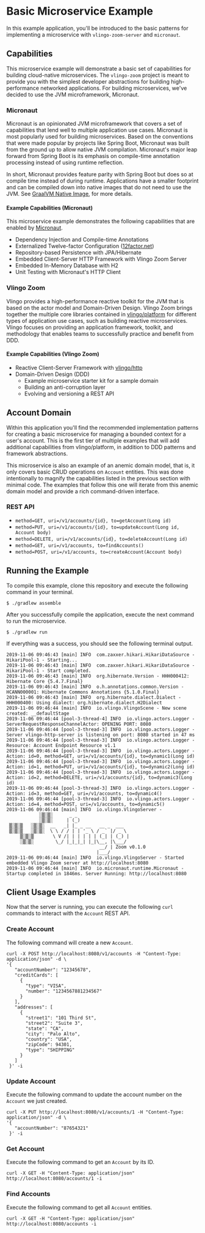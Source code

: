 # Basic Microservice Example

In this example application, you'll be introduced to the basic patterns for implementing a microservice with `vlingo-zoom-server` and `micronaut`.

## Capabilities

This microservice example will demonstrate a basic set of capabilities for building cloud-native microservices. The `vlingo-zoom` project is meant to provide you with the simplest developer abstractions for building high-performance networked applications. For building microservices, we've decided to use the JVM microframework, Micronaut. 

### Micronaut

Micronaut is an opinionated JVM microframework that covers a set of capabilities that lend well to multiple application use cases. Micronaut is most popularly used for building microservices. Based on the conventions that were made popular by projects like Spring Boot, Micronaut was built from the ground up to allow native JVM compilation. Micronaut's major leap forward from Spring Boot is its emphasis on compile-time annotation processing instead of using runtime reflection.

In short, Micronaut provides feature parity with Spring Boot but does so at compile time instead of during runtime. Applications have a smaller footprint and can be compiled down into native images that do not need to use the JVM. See [GraalVM Native Image](https://www.graalvm.org/docs/why-graal/#for-microservices-frameworks), for more details.

#### Example Capabilities (Micronaut)

This microservice example demonstrates the following capabilities that are enabled by [Micronaut](http://micronaut.io).

- Dependency Injection and Compile-time Annotations
- Externalized Twelve-factor Configuration ([12factor.net](https://12factor.net/config))
- Repository-based Persistence with JPA/Hibernate
- Embedded Client-Server HTTP Framework with Vlingo Zoom Server
- Embedded In-Memory Database with H2
- Unit Testing with Micronaut's HTTP Client

### Vlingo Zoom
 
Vlingo provides a high-performance reactive toolkit for the JVM that is based on the actor model and Domain-Driven Design. Vlingo Zoom brings together the multiple core libraries contained in [vlingo/platform](https://docs.vlingo.io/) for different types of application use cases, such as building reactive microservices. Vlingo focuses on providing an application framework, toolkit, and methodology that enables teams to successfully practice and benefit from DDD.

#### Example Capabilities (Vlingo Zoom)

- Reactive Client-Server Framework with [vlingo/http](https://docs.vlingo.io/vlingo-http)
- Domain-Driven Design (DDD)
  - Example microservice starter kit for a sample domain
  - Building an anti-corruption layer
  - Evolving and versioning a REST API

## Account Domain

Within this application you'll find the recommended implementation patterns for creating a basic microservice for managing a bounded context for a user's account. This is the first tier of multiple examples that will add additional capabilities from vlingo/platform, in addition to DDD patterns and framework abstractions.

This microservice is also an example of an anemic domain model, that is, it only covers basic CRUD operations on `Account` entities. This was done intentionally to magnify the capabilities listed in the previous section with minimal code. The examples that follow this one will iterate from this anemic domain model and provide a rich command-driven interface.   

### REST API

- `method=GET, uri=/v1/accounts/{id}, to=getAccount(Long id)`
- `method=PUT, uri=/v1/accounts/{id}, to=updateAccount(Long id, Account body)`
- `method=DELETE, uri=/v1/accounts/{id}, to=deleteAccount(Long id)`
- `method=GET, uri=/v1/accounts, to=findAccounts()`
- `method=POST, uri=/v1/accounts, to=createAccount(Account body)`

## Running the Example

To compile this example, clone this repository and execute the following command in your terminal.

    $ ./gradlew assemble

After you successfully compile the application, execute the next command to run the microservice.

    $ ./gradlew run

If everything was a success, you should see the following terminal output.

    2019-11-06 09:46:43 [main] INFO  com.zaxxer.hikari.HikariDataSource - HikariPool-1 - Starting...
    2019-11-06 09:46:43 [main] INFO  com.zaxxer.hikari.HikariDataSource - HikariPool-1 - Start completed.
    2019-11-06 09:46:43 [main] INFO  org.hibernate.Version - HHH000412: Hibernate Core {5.4.7.Final}
    2019-11-06 09:46:43 [main] INFO  o.h.annotations.common.Version - HCANN000001: Hibernate Commons Annotations {5.1.0.Final}
    2019-11-06 09:46:43 [main] INFO  org.hibernate.dialect.Dialect - HHH000400: Using dialect: org.hibernate.dialect.H2Dialect
    2019-11-06 09:46:44 [main] INFO  io.vlingo.VlingoScene - New scene created: __defaultStage
    2019-11-06 09:46:44 [pool-3-thread-4] INFO  io.vlingo.actors.Logger - ServerRequestResponseChannelActor: OPENING PORT: 8080
    2019-11-06 09:46:44 [pool-3-thread-3] INFO  io.vlingo.actors.Logger - Server vlingo-http-server is listening on port: 8080 started in 47 ms
    2019-11-06 09:46:44 [pool-3-thread-3] INFO  io.vlingo.actors.Logger - Resource: Account Endpoint Resource v1.1
    2019-11-06 09:46:44 [pool-3-thread-3] INFO  io.vlingo.actors.Logger - Action: id=0, method=GET, uri=/v1/accounts/{id}, to=dynamic1(Long id)
    2019-11-06 09:46:44 [pool-3-thread-3] INFO  io.vlingo.actors.Logger - Action: id=1, method=PUT, uri=/v1/accounts/{id}, to=dynamic2(Long id)
    2019-11-06 09:46:44 [pool-3-thread-3] INFO  io.vlingo.actors.Logger - Action: id=2, method=DELETE, uri=/v1/accounts/{id}, to=dynamic3(Long id)
    2019-11-06 09:46:44 [pool-3-thread-3] INFO  io.vlingo.actors.Logger - Action: id=3, method=GET, uri=/v1/accounts, to=dynamic4()
    2019-11-06 09:46:44 [pool-3-thread-3] INFO  io.vlingo.actors.Logger - Action: id=4, method=POST, uri=/v1/accounts, to=dynamic5()
    2019-11-06 09:46:44 [main] INFO  io.vlingo.VlingoServer - 
                ░▒░▒░      _ _                    
                ░▒░▒░     | (_)                   
     ▒░▒░▒   ░▒░▒░  __   _| |_ _ __   __ _  ___   
     ▒░▒░▒   ░▒░▒░  \ \ / / | | '_ \ / _` |/ _ \
         ▒░▒░▒       \ V /| | | | | | (_| | (_) |
         ░▒░▒░        \_/ |_|_|_| |_|\__, |\___/
                                      __/ | Zoom v0.1.0
                                     |___/
    2019-11-06 09:46:44 [main] INFO  io.vlingo.VlingoServer - Started embedded Vlingo Zoom server at http://localhost:8080
    2019-11-06 09:46:44 [main] INFO  io.micronaut.runtime.Micronaut - Startup completed in 1846ms. Server Running: http://localhost:8080
 
## Client Usage Examples
 
Now that the server is running, you can execute the following `curl` commands to interact with the `Account` REST API.
 
### Create Account
 
The following command will create a new `Account`.
 
    curl -X POST http://localhost:8080/v1/accounts -H "Content-Type: application/json" -d \
    '{
       "accountNumber": "12345678",
       "creditCards": [
         {
           "type": "VISA",
           "number": "1234567881234567"
         }
       ],
       "addresses": [
         {
           "street1": "101 Third St",
           "street2": "Suite 3",
           "state": "CA",
           "city": "Palo Alto",
           "country": "USA",
           "zipCode": 94301,
           "type": "SHIPPING"
         }
       ]
     }' -i

### Update Account

Execute the following command to update the account number on the `Account` we just created.

    curl -X PUT http://localhost:8080/v1/accounts/1 -H "Content-Type: application/json" -d \
    '{
       "accountNumber": "87654321"
     }' -i

### Get Account

Execute the following command to get an `Account` by its ID.

    curl -X GET -H "Content-Type: application/json" http://localhost:8080/accounts/1 -i 

### Find Accounts

Execute the following command to get all `Account` entities.

    curl -X GET -H "Content-Type: application/json" http://localhost:8080/accounts -i 